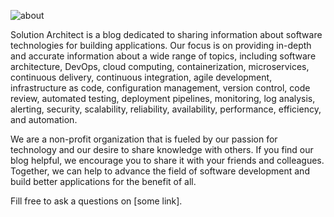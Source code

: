 ![about](/img/about.jpg#center)

Solution Architect is a blog dedicated to sharing information about software technologies for building applications. 
Our focus is on providing in-depth and accurate information about a wide range of topics, including software architecture, DevOps, cloud computing, containerization, microservices, continuous delivery, continuous integration, agile development, infrastructure as code, configuration management, version control, code review, automated testing, deployment pipelines, monitoring, log analysis, alerting, security, scalability, reliability, availability, performance, efficiency, and automation.

We are a non-profit organization that is fueled by our passion for technology and our desire to share knowledge with others. If you find our blog helpful, we encourage you to share it with your friends and colleagues. Together, we can help to advance the field of software development and build better applications for the benefit of all.

Fill free to ask a questions on [some link].